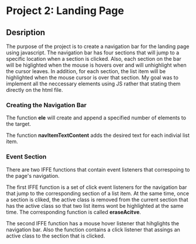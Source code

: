 # Project 2: Landing Page

## Desription

The purpose of the project is to create a navigation bar for the landing page using javascript. The navigation bar has four sections that will jump to a specific location when a section is clicked. Also, each section on the bar will be higlighted when the mouse is hovers over and will unhighlight when the cursor leaves. In addition, for each section, the list item will be highlighted when the mouse cursor is over that section. My goal was to implement all the neccessary elements using JS rather that stating them directly on the html file.

### Creating the Navigation Bar

The function **ele** will create and append a specified number of elements to the target. 

The function **navItemTextContent** adds the desired text for each indivial list item.

### Event Section 

There are two IFFE functions that contain event listeners that correspoing to the page's navigation. 

The first IFFE function is a set of click event listeners for the navigation bar that jump to the corresponding section of a list item. At the same time, once a section is cliked, the active class is removed from the current section that has the active class so that two list items wont be highlighted at the same time. The corresponding function is called **eraseAcitve**.

The second IFFE function has a mouse hover listener that hihglights the navigation bar. Also the function contains a click listener that assings an active class to the section that is clicked. 

